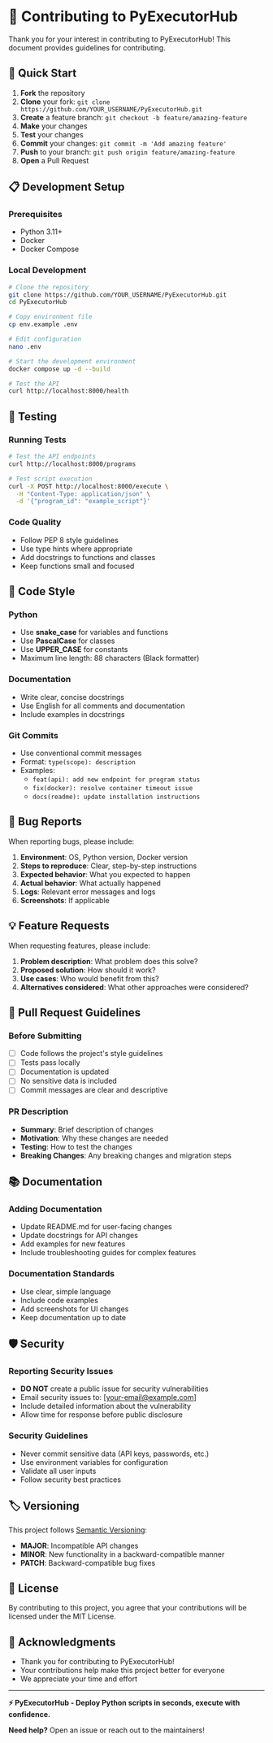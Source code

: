 # 🤝 Contributing to PyExecutorHub

Thank you for your interest in contributing to PyExecutorHub! This document provides guidelines for contributing.

## 🚀 Quick Start

1. **Fork** the repository
2. **Clone** your fork: `git clone https://github.com/YOUR_USERNAME/PyExecutorHub.git`
3. **Create** a feature branch: `git checkout -b feature/amazing-feature`
4. **Make** your changes
5. **Test** your changes
6. **Commit** your changes: `git commit -m 'Add amazing feature'`
7. **Push** to your branch: `git push origin feature/amazing-feature`
8. **Open** a Pull Request

## 📋 Development Setup

### Prerequisites
- Python 3.11+
- Docker
- Docker Compose

### Local Development
```bash
# Clone the repository
git clone https://github.com/YOUR_USERNAME/PyExecutorHub.git
cd PyExecutorHub

# Copy environment file
cp env.example .env

# Edit configuration
nano .env

# Start the development environment
docker compose up -d --build

# Test the API
curl http://localhost:8000/health
```

## 🧪 Testing

### Running Tests
```bash
# Test the API endpoints
curl http://localhost:8000/programs

# Test script execution
curl -X POST http://localhost:8000/execute \
  -H "Content-Type: application/json" \
  -d '{"program_id": "example_script"}'
```

### Code Quality
- Follow PEP 8 style guidelines
- Use type hints where appropriate
- Add docstrings to functions and classes
- Keep functions small and focused

## 📝 Code Style

### Python
- Use **snake_case** for variables and functions
- Use **PascalCase** for classes
- Use **UPPER_CASE** for constants
- Maximum line length: 88 characters (Black formatter)

### Documentation
- Write clear, concise docstrings
- Use English for all comments and documentation
- Include examples in docstrings

### Git Commits
- Use conventional commit messages
- Format: `type(scope): description`
- Examples:
  - `feat(api): add new endpoint for program status`
  - `fix(docker): resolve container timeout issue`
  - `docs(readme): update installation instructions`

## 🐛 Bug Reports

When reporting bugs, please include:

1. **Environment**: OS, Python version, Docker version
2. **Steps to reproduce**: Clear, step-by-step instructions
3. **Expected behavior**: What you expected to happen
4. **Actual behavior**: What actually happened
5. **Logs**: Relevant error messages and logs
6. **Screenshots**: If applicable

## 💡 Feature Requests

When requesting features, please include:

1. **Problem description**: What problem does this solve?
2. **Proposed solution**: How should it work?
3. **Use cases**: Who would benefit from this?
4. **Alternatives considered**: What other approaches were considered?

## 🔧 Pull Request Guidelines

### Before Submitting
- [ ] Code follows the project's style guidelines
- [ ] Tests pass locally
- [ ] Documentation is updated
- [ ] No sensitive data is included
- [ ] Commit messages are clear and descriptive

### PR Description
- **Summary**: Brief description of changes
- **Motivation**: Why these changes are needed
- **Testing**: How to test the changes
- **Breaking Changes**: Any breaking changes and migration steps

## 📚 Documentation

### Adding Documentation
- Update README.md for user-facing changes
- Update docstrings for API changes
- Add examples for new features
- Include troubleshooting guides for complex features

### Documentation Standards
- Use clear, simple language
- Include code examples
- Add screenshots for UI changes
- Keep documentation up to date

## 🛡️ Security

### Reporting Security Issues
- **DO NOT** create a public issue for security vulnerabilities
- Email security issues to: [your-email@example.com]
- Include detailed information about the vulnerability
- Allow time for response before public disclosure

### Security Guidelines
- Never commit sensitive data (API keys, passwords, etc.)
- Use environment variables for configuration
- Validate all user inputs
- Follow security best practices

## 🏷️ Versioning

This project follows [Semantic Versioning](https://semver.org/):

- **MAJOR**: Incompatible API changes
- **MINOR**: New functionality in a backward-compatible manner
- **PATCH**: Backward-compatible bug fixes

## 📄 License

By contributing to this project, you agree that your contributions will be licensed under the MIT License.

## 🙏 Acknowledgments

- Thank you for contributing to PyExecutorHub!
- Your contributions help make this project better for everyone
- We appreciate your time and effort

---

**⚡ PyExecutorHub - Deploy Python scripts in seconds, execute with confidence.**

**Need help?** Open an issue or reach out to the maintainers! 